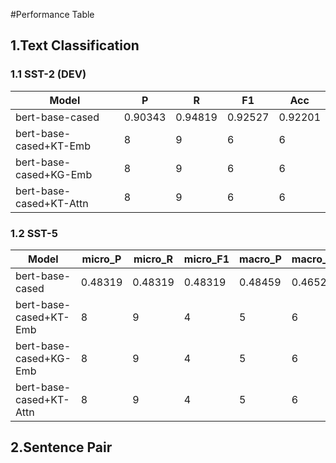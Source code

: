 #Performance Table

## 1.Text Classification

### 1.1 SST-2 (DEV)

| Model | P | R | F1 | Acc |
|---|---|---|---|---|
| bert-base-cased | 0.90343 | 0.94819 | 0.92527 | 0.92201 |
| bert-base-cased+KT-Emb | 8 | 9 | 6 | 6 |
| bert-base-cased+KG-Emb | 8 | 9 | 6 | 6 |
| bert-base-cased+KT-Attn | 8 | 9 | 6 | 6 |

### 1.2 SST-5

| Model | micro_P | micro_R | micro_F1 | macro_P | macro_R | macro_F1 | Acc |
|---|---|---|---|---|---|---|---|
| bert-base-cased | 0.48319 | 0.48319 | 0.48319 | 0.48459 | 0.46527 | 0.47156 | 0.48319 | 
| bert-base-cased+KT-Emb | 8 | 9 | 4 | 5 | 6 | 5 | 6 | 
| bert-base-cased+KG-Emb | 8 | 9 | 4 | 5 | 6 | 5 | 6 | 
| bert-base-cased+KT-Attn | 8 | 9 | 4 | 5 | 6 | 5 | 6 | 

## 2.Sentence Pair